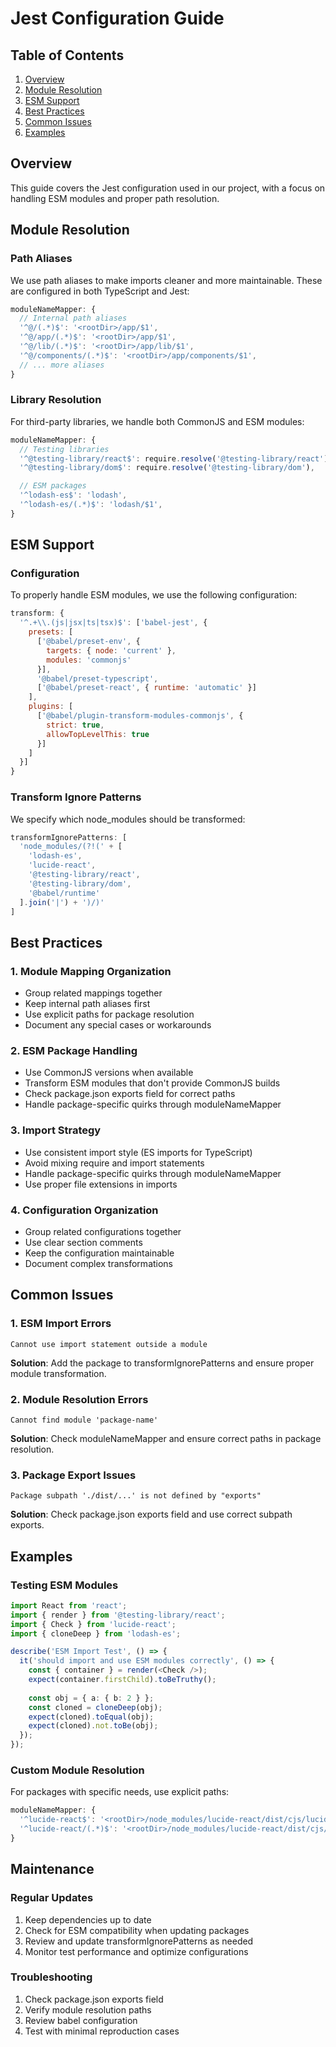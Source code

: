# Jest Configuration Guide

## Table of Contents
1. [Overview](#overview)
2. [Module Resolution](#module-resolution)
3. [ESM Support](#esm-support)
4. [Best Practices](#best-practices)
5. [Common Issues](#common-issues)
6. [Examples](#examples)

## Overview

This guide covers the Jest configuration used in our project, with a focus on handling ESM modules and proper path resolution.

## Module Resolution

### Path Aliases
We use path aliases to make imports cleaner and more maintainable. These are configured in both TypeScript and Jest:

```javascript
moduleNameMapper: {
  // Internal path aliases
  '^@/(.*)$': '<rootDir>/app/$1',
  '^@/app/(.*)$': '<rootDir>/app/$1',
  '^@/lib/(.*)$': '<rootDir>/app/lib/$1',
  '^@/components/(.*)$': '<rootDir>/app/components/$1',
  // ... more aliases
}
```

### Library Resolution
For third-party libraries, we handle both CommonJS and ESM modules:

```javascript
moduleNameMapper: {
  // Testing libraries
  '^@testing-library/react$': require.resolve('@testing-library/react'),
  '^@testing-library/dom$': require.resolve('@testing-library/dom'),

  // ESM packages
  '^lodash-es$': 'lodash',
  '^lodash-es/(.*)$': 'lodash/$1',
}
```

## ESM Support

### Configuration
To properly handle ESM modules, we use the following configuration:

```javascript
transform: {
  '^.+\\.(js|jsx|ts|tsx)$': ['babel-jest', {
    presets: [
      ['@babel/preset-env', {
        targets: { node: 'current' },
        modules: 'commonjs'
      }],
      '@babel/preset-typescript',
      ['@babel/preset-react', { runtime: 'automatic' }]
    ],
    plugins: [
      ['@babel/plugin-transform-modules-commonjs', { 
        strict: true,
        allowTopLevelThis: true
      }]
    ]
  }]
}
```

### Transform Ignore Patterns
We specify which node_modules should be transformed:

```javascript
transformIgnorePatterns: [
  'node_modules/(?!(' + [
    'lodash-es',
    'lucide-react',
    '@testing-library/react',
    '@testing-library/dom',
    '@babel/runtime'
  ].join('|') + ')/)'
]
```

## Best Practices

### 1. Module Mapping Organization
- Group related mappings together
- Keep internal path aliases first
- Use explicit paths for package resolution
- Document any special cases or workarounds

### 2. ESM Package Handling
- Use CommonJS versions when available
- Transform ESM modules that don't provide CommonJS builds
- Check package.json exports field for correct paths
- Handle package-specific quirks through moduleNameMapper

### 3. Import Strategy
- Use consistent import style (ES imports for TypeScript)
- Avoid mixing require and import statements
- Handle package-specific quirks through moduleNameMapper
- Use proper file extensions in imports

### 4. Configuration Organization
- Group related configurations together
- Use clear section comments
- Keep the configuration maintainable
- Document complex transformations

## Common Issues

### 1. ESM Import Errors
```
Cannot use import statement outside a module
```
**Solution**: Add the package to transformIgnorePatterns and ensure proper module transformation.

### 2. Module Resolution Errors
```
Cannot find module 'package-name'
```
**Solution**: Check moduleNameMapper and ensure correct paths in package resolution.

### 3. Package Export Issues
```
Package subpath './dist/...' is not defined by "exports"
```
**Solution**: Check package.json exports field and use correct subpath exports.

## Examples

### Testing ESM Modules
```typescript
import React from 'react';
import { render } from '@testing-library/react';
import { Check } from 'lucide-react';
import { cloneDeep } from 'lodash-es';

describe('ESM Import Test', () => {
  it('should import and use ESM modules correctly', () => {
    const { container } = render(<Check />);
    expect(container.firstChild).toBeTruthy();
    
    const obj = { a: { b: 2 } };
    const cloned = cloneDeep(obj);
    expect(cloned).toEqual(obj);
    expect(cloned).not.toBe(obj);
  });
});
```

### Custom Module Resolution
For packages with specific needs, use explicit paths:

```javascript
moduleNameMapper: {
  '^lucide-react$': '<rootDir>/node_modules/lucide-react/dist/cjs/lucide-react.js',
  '^lucide-react/(.*)$': '<rootDir>/node_modules/lucide-react/dist/cjs/$1'
}
```

## Maintenance

### Regular Updates
1. Keep dependencies up to date
2. Check for ESM compatibility when updating packages
3. Review and update transformIgnorePatterns as needed
4. Monitor test performance and optimize configurations

### Troubleshooting
1. Check package.json exports field
2. Verify module resolution paths
3. Review babel configuration
4. Test with minimal reproduction cases 